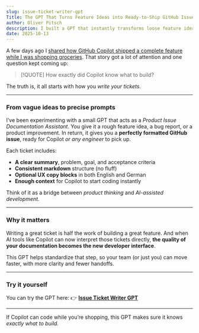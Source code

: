 ```yaml
---
slug: issue-ticket-writer-gpt
Title: The GPT That Turns Feature Ideas into Ready-to-Ship GitHub Issues
author: Oliver Pitsch
description: I built a GPT that instantly transforms loose feature ideas into clean, GitHub-ready issue markdown ready for Copilot to pick up and build.
date: 2025-10-13
---
```


A few days ago I [shared how GitHub Copilot shipped a complete feature while I was shopping groceries](/articles/copilot-built-feature-while-shopping).
That story got a lot of attention and one question kept coming up:

> [!QUOTE] How exactly did Copilot know what to build?

The truth is, it all starts with how you _write your tickets._

---

### From vague ideas to precise prompts

I’ve been experimenting with a small GPT that acts as a _Product Issue Documentation Assistant_.
You give it a rough feature idea, a bug report, or a product improvement.
In return, it gives you a **perfectly formatted GitHub issue**, ready for Copilot _or any engineer_ to pick up.

Each ticket includes:

- **A clear summary**, problem, goal, and acceptance criteria
- **Consistent markdown** structure (no fluff)
- **Optional UX copy blocks** in both English and German
- **Enough context** for Copilot to start coding instantly

Think of it as a bridge between _product thinking_ and _AI-assisted development._

---

### Why it matters

Writing a great ticket is half the work of building a great feature.
And when AI tools like Copilot can now interpret those tickets directly,
**the quality of your documentation becomes the new developer interface**.

This GPT helps standardize that step, so your team (or just you) can move faster, with more clarity and fewer handoffs.

---

### Try it yourself

You can try the GPT here:
👉 [**Issue Ticket Writer GPT**](https://chatgpt.com/g/g-68ebe9c985a08191a970214686f1a252-issue-ticket-writer)

---

If Copilot can code while you’re shopping,
this GPT makes sure it knows _exactly what to build._
